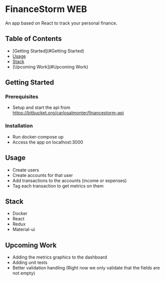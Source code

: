 # FinanceStorm WEB

An app based on React to track your personal finance.

## Table of Contents

- [Getting Started](#Getting Started)
- [Usage](#Usage)
- [Stack](#Stack)
- [Upcoming Work](#Upcoming Work)

## Getting Started

### Prerequisites

- Setup and start the api from https://bitbucket.org/carlosalmonter/financestorm-api

### Installation

- Run docker-compose up
- Access the app on localhost:3000
    
## Usage

- Create users
- Create accounts for that user
- Add transactions to the accounts (income or expenses)
- Tag each transaction to get metrics on them

## Stack

- Docker
- React
- Redux
- Material-ui

## Upcoming Work

- Adding the metrics graphics to the dashboard
- Adding unit tests
- Better validation handling (Right now we only validate that the fields are not empty)
